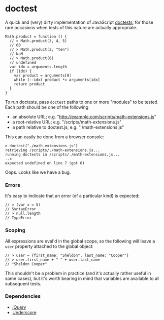 # doctest

A quick and (very) dirty implementation of JavaScript [doctests][1], for
those rare occasions when tests of this nature are actually appropriate.

    Math.product = function () {
      // > Math.product(3, 4, 5)
      // 60
      // > Math.product(2, "ten")
      // NaN
      // > Math.product(6)
      // undefined
      var idx = arguments.length
      if (idx) {
        var product = arguments[0]
        while (--idx) product *= arguments[idx]
        return product
      }
    }

To run doctests, pass `doctest` paths to one or more "modules" to be tested.
Each path should be one of the following:

  - an absolute URL; e.g. "http://example.com/scripts/math-extensions.js"
  - a root-relative URL; e.g. "/scripts/math-extensions.js"
  - a path relative to doctest.js; e.g. "./math-extensions.js"

This can easily be done from a browser console:

    > doctest("./math-extensions.js")
    retrieving /scripts/./math-extensions.js...
    running doctests in /scripts/./math-extensions.js...
    ..x
    expected undefined on line 7 (got 6)

Oops. Looks like we have a bug.

### Errors

It's easy to indicate that an error (of a particular kind) is expected:

    // > (var x = 5)
    // SyntaxError
    // > null.length
    // TypeError

### Scoping

All expressions are eval'd in the global scope, so the following will leave
a `user` property attached to the global object:

    // > user = {first_name: "Sheldon", last_name: "Cooper"}
    // > user.first_name + " " + user.last_name
    // "Sheldon Cooper"

This shouldn't be a problem in practice (and it's actually rather useful in
some cases), but it's worth bearing in mind that variables are available to
all subsequent tests.

### Dependencies

  - [jQuery][2]
  - [Underscore][3]


[1]: http://docs.python.org/library/doctest.html
[2]: http://jquery.com/
[3]: http://documentcloud.github.com/underscore/
